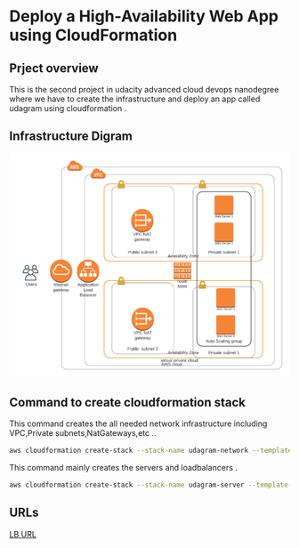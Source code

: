 # Deploy a High-Availability Web App using CloudFormation

## Prject overview
This is the second project in udacity advanced cloud devops nanodegree where we have to create the infrastructure and deploy an app called udagram using cloudformation .

## Infrastructure Digram
![infrastructure diagram](infrastructureDigram.png)

## Command to create cloudformation stack
This command creates the all needed network  infrastructure including VPC,Private subnets,NatGateways,etc ..

```sh
aws cloudformation create-stack --stack-name udagram-network --template-body file://udagram-network.yml    --parameters file://udagram-network-parameters.json  --region=us-east-1
```

This command mainly creates the servers and loadbalancers  .

```sh
aws cloudformation create-stack --stack-name udagram-server --template-body file://udagram-server.yml    --parameters file://udagram-server-parameters.json  --region=us-east-1
```
## URLs
[LB URL](http://udagr-webap-dkgi26fgewb9-1957040691.us-east-1.elb.amazonaws.com)







